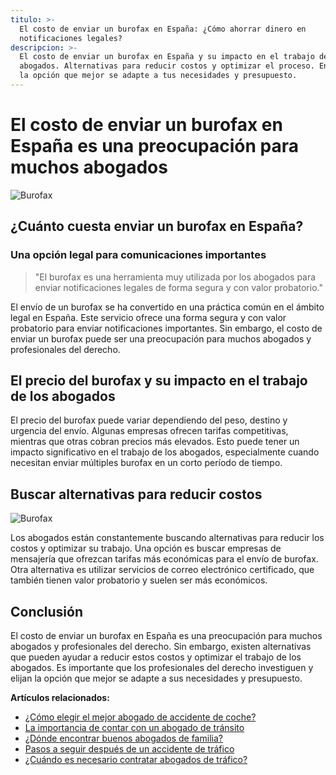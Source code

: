 ```yaml
---
titulo: >-
  El costo de enviar un burofax en España: ¿Cómo ahorrar dinero en
  notificaciones legales?
descripcion: >-
  El costo de enviar un burofax en España y su impacto en el trabajo de los
  abogados. Alternativas para reducir costos y optimizar el proceso. Encuentra
  la opción que mejor se adapte a tus necesidades y presupuesto.
---
```


# **El costo de enviar un burofax en España es una preocupación para muchos abogados**

![Burofax](./img/precio-burofax-abogado-1.webp)

## **¿Cuánto cuesta enviar un burofax en España?**

### Una opción legal para comunicaciones importantes

> "El burofax es una herramienta muy utilizada por los abogados para enviar notificaciones legales de forma segura y con valor probatorio."

El envío de un burofax se ha convertido en una práctica común en el ámbito legal en España. Este servicio ofrece una forma segura y con valor probatorio para enviar notificaciones importantes. Sin embargo, el costo de enviar un burofax puede ser una preocupación para muchos abogados y profesionales del derecho.

## **El precio del burofax y su impacto en el trabajo de los abogados**

El precio del burofax puede variar dependiendo del peso, destino y urgencia del envío. Algunas empresas ofrecen tarifas competitivas, mientras que otras cobran precios más elevados. Esto puede tener un impacto significativo en el trabajo de los abogados, especialmente cuando necesitan enviar múltiples burofax en un corto período de tiempo.

## **Buscar alternativas para reducir costos**

![Burofax](./img/precio-burofax-abogado-2.webp)

Los abogados están constantemente buscando alternativas para reducir los costos y optimizar su trabajo. Una opción es buscar empresas de mensajería que ofrezcan tarifas más económicas para el envío de burofax. Otra alternativa es utilizar servicios de correo electrónico certificado, que también tienen valor probatorio y suelen ser más económicos.

## **Conclusión**

El costo de enviar un burofax en España es una preocupación para muchos abogados y profesionales del derecho. Sin embargo, existen alternativas que pueden ayudar a reducir estos costos y optimizar el trabajo de los abogados. Es importante que los profesionales del derecho investiguen y elijan la opción que mejor se adapte a sus necesidades y presupuesto.

**Artículos relacionados:**

- [¿Cómo elegir el mejor abogado de accidente de coche?](abogados-accidente-coche)
- [La importancia de contar con un abogado de tránsito](abogado-de-transito)
- [¿Dónde encontrar buenos abogados de familia?](buenos-abogados-de-familia)
- [Pasos a seguir después de un accidente de tráfico](abogado-accidente-trafico)
- [¿Cuándo es necesario contratar abogados de tráfico?](abogados-de-trafico)
